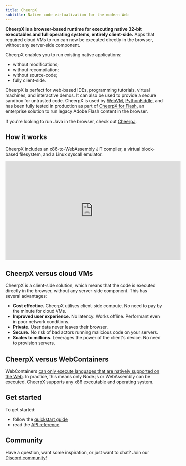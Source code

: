 ```yaml
---
title: CheerpX
subtitle: Native code virtualization for the modern Web
---
```


**CheerpX is a browser-based runtime for executing native 32-bit executables and full operating systems, entirely client-side.** Apps that required cloud VMs to run can now be executed directly in the browser, without any server-side component.

CheerpX enables you to run existing native applications:

- without modifications;
- without recompilation;
- without source-code;
- fully client-side.

CheerpX is perfect for web-based IDEs, programming tutorials, virtual machines, and interactive demos. It can also be used to provide a secure sandbox for untrusted code. CheerpX is used by [WebVM](https://webvm.io/), [PythonFiddle](https://pythonfiddle.leaningtech.com/), and has been fully tested in production as part of [CheerpX for Flash](/cheerpx/for-flash), an enterprise solution to run legacy Adobe Flash content in the browser.

If you're looking to run Java in the browser, check out [CheerpJ](/cheerpj).

## How it works

CheerpX includes an x86-to-WebAssembly JIT compiler, a virtual block-based filesystem, and a Linux syscall emulator.

<iframe width="560" height="315" src="https://www.youtube-nocookie.com/embed/7JUs4c99-mo" title="YouTube video player" frameborder="0" allow="accelerometer; autoplay; clipboard-write; encrypted-media; gyroscope; picture-in-picture; web-share" allowfullscreen></iframe>

## CheerpX versus cloud VMs

CheerpX is a client-side solution, which means that the code is executed directly in the browser, without any server-side component. This has several advantages:

- **Cost effective.** CheerpX utilises client-side compute. No need to pay by the minute for cloud VMs.
- **Improved user experience.** No latency. Works offline. Performant even in poor network conditions.
- **Private.** User data never leaves their browser.
- **Secure.** No risk of bad actors running malicious code on your servers.
- **Scales to millions.** Leverages the power of the client's device. No need to provision servers.

## CheerpX versus WebContainers

WebContainers [can only execute languages that are natively supported on the Web](https://webcontainers.io/guides/troubleshooting#cannot-load-native-addon-error). In practice, this means only Node.js or WebAssembly can be executed. CheerpX supports any x86 executable and operating system.

## Get started

To get started:

- follow the [quickstart guide](/cheerpx/guides/quickstart)
- read the [API reference](/cheerpx/reference)

## Community

Have a question, want some inspiration, or just want to chat? Join our [Discord community](https://discord.gg/Qg5wkekTEq)!
